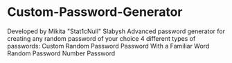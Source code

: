 # Custom-Password-Generator
Developed by Mikita "Stat1cNull" Slabysh
Advanced password generator for creating any random password of your choice
4 different types of passwords:
  Custom Random Password
  Password With a Familiar Word
  Random Password
  Number Password
